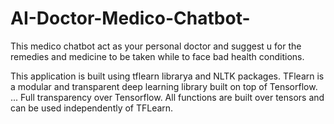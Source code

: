 # AI-Doctor-Medico-Chatbot-
This medico chatbot act as your personal doctor and suggest u for the remedies and medicine to be taken while to face bad health conditions.

This application is built using tflearn librarya and NLTK packages.
TFlearn is a modular and transparent deep learning library built on top of Tensorflow. ... 
Full transparency over Tensorflow. All functions are built over tensors and can be used independently of TFLearn.

